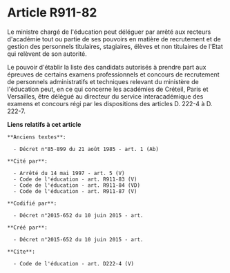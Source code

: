 # Article R911-82

Le ministre chargé de l'éducation peut déléguer par arrêté aux recteurs d'académie tout ou partie de ses pouvoirs en matière
de recrutement et de gestion des personnels titulaires, stagiaires, élèves et non titulaires de l'Etat qui relèvent de son
autorité. 

Le pouvoir d'établir la liste des candidats autorisés à prendre part aux épreuves de certains examens professionnels et
concours de recrutement de personnels administratifs et techniques relevant du ministère de l'éducation peut, en ce qui
concerne les académies de Créteil, Paris et Versailles, être délégué au directeur du service interacadémique des examens et
concours régi par les dispositions des articles D. 222-4 à D. 222-7.

**Liens relatifs à cet article**

	**Anciens textes**:

	  - Décret n°85-899 du 21 août 1985 - art. 1 (Ab)

	**Cité par**:

	  - Arrêté du 14 mai 1997 - art. 5 (V)
	  - Code de l'éducation - art. R911-83 (V)
	  - Code de l'éducation - art. R911-84 (VD)
	  - Code de l'éducation - art. R911-87 (V)

	**Codifié par**:

	  - Décret n°2015-652 du 10 juin 2015 - art.

	**Créé par**:

	  - Décret n°2015-652 du 10 juin 2015 - art.

	**Cite**:

	  - Code de l'éducation - art. D222-4 (V)
